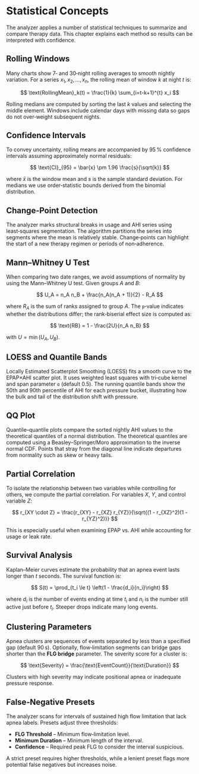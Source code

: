 # Statistical Concepts

The analyzer applies a number of statistical techniques to summarize and compare therapy data. This chapter explains each method so results can be interpreted with confidence.

## Rolling Windows

Many charts show 7‑ and 30‑night rolling averages to smooth nightly variation. For a series $x_1, x_2, …, x_n$, the rolling mean of window $k$ at night $t$ is:

$$
\text{RollingMean}_k(t) = \frac{1}{k} \sum_{i=t-k+1}^{t} x_i
$$

Rolling medians are computed by sorting the last $k$ values and selecting the middle element. Windows include calendar days with missing data so gaps do not over‑weight subsequent nights.

## Confidence Intervals

To convey uncertainty, rolling means are accompanied by 95 % confidence intervals assuming approximately normal residuals:

$$
\text{CI}_{95} = \bar{x} \pm 1.96 \frac{s}{\sqrt{k}}
$$

where $\bar{x}$ is the window mean and $s$ is the sample standard deviation. For medians we use order‑statistic bounds derived from the binomial distribution.

## Change‑Point Detection

The analyzer marks structural breaks in usage and AHI series using least‑squares segmentation. The algorithm partitions the series into segments where the mean is relatively stable. Change‑points can highlight the start of a new therapy regimen or periods of non‑adherence.

## Mann–Whitney U Test

When comparing two date ranges, we avoid assumptions of normality by using the Mann–Whitney U test. Given groups $A$ and $B$:

$$
U_A = n_A n_B + \frac{n_A(n_A + 1)}{2} - R_A
$$

where $R_A$ is the sum of ranks assigned to group $A$. The `p`‑value indicates whether the distributions differ; the rank‑biserial effect size is computed as:

$$
\text{RB} = 1 - \frac{2U}{n_A n_B}
$$

with $U = \min(U_A, U_B)$.

## LOESS and Quantile Bands

Locally Estimated Scatterplot Smoothing (LOESS) fits a smooth curve to the EPAP×AHI scatter plot. It uses weighted least squares with tri‑cube kernel and span parameter `α` (default 0.5). The running quantile bands show the 50th and 90th percentile of AHI for each pressure bucket, illustrating how the bulk and tail of the distribution shift with pressure.

## QQ Plot

Quantile–quantile plots compare the sorted nightly AHI values to the theoretical quantiles of a normal distribution. The theoretical quantiles are computed using a Beasley–Springer/Moro approximation to the inverse normal CDF. Points that stray from the diagonal line indicate departures from normality such as skew or heavy tails.

## Partial Correlation

To isolate the relationship between two variables while controlling for others, we compute the partial correlation. For variables $X$, $Y$, and control variable $Z$:

$$
r_{XY \cdot Z} = \frac{r_{XY} - r_{XZ} r_{YZ}}{\sqrt{(1 - r_{XZ}^2)(1 - r_{YZ}^2)}}
$$

This is especially useful when examining EPAP vs. AHI while accounting for usage or leak rate.

## Survival Analysis

Kaplan–Meier curves estimate the probability that an apnea event lasts longer than $t$ seconds. The survival function is:

$$
S(t) = \prod_{t_i \le t} \left(1 - \frac{d_i}{n_i}\right)
$$

where $d_i$ is the number of events ending at time $t_i$ and $n_i$ is the number still active just before $t_i$. Steeper drops indicate many long events.

## Clustering Parameters

Apnea clusters are sequences of events separated by less than a specified gap (default 90 s). Optionally, flow‑limitation segments can bridge gaps shorter than the **FLG bridge** parameter. The severity score for a cluster is:

$$
\text{Severity} = \frac{\text{EventCount}}{\text{Duration}}
$$

Clusters with high severity may indicate positional apnea or inadequate pressure response.

## False‑Negative Presets

The analyzer scans for intervals of sustained high flow limitation that lack apnea labels. Presets adjust three thresholds:

- **FLG Threshold** – Minimum flow‑limitation level.
- **Minimum Duration** – Minimum length of the interval.
- **Confidence** – Required peak FLG to consider the interval suspicious.

A strict preset requires higher thresholds, while a lenient preset flags more potential false negatives but increases noise.
